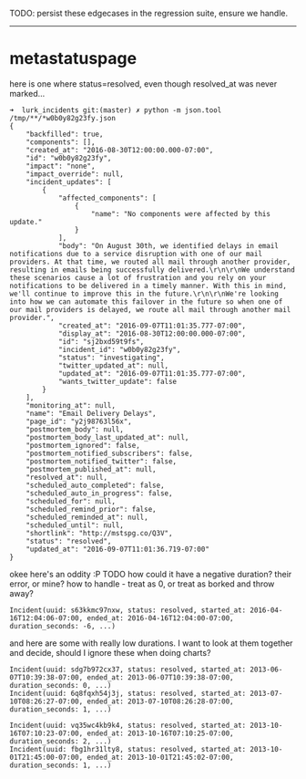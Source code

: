 TODO: persist these edgecases in the regression suite, ensure we handle.

---- 

# metastatuspage

here is one where status=resolved, even though resolved_at was never marked...  

    ➜  lurk_incidents git:(master) ✗ python -m json.tool /tmp/**/*w0b0y82g23fy.json
    {
        "backfilled": true,
        "components": [],
        "created_at": "2016-08-30T12:00:00.000-07:00",
        "id": "w0b0y82g23fy",
        "impact": "none",
        "impact_override": null,
        "incident_updates": [
            {
                "affected_components": [
                    {
                        "name": "No components were affected by this update."
                    }
                ],
                "body": "On August 30th, we identified delays in email notifications due to a service disruption with one of our mail providers. At that time, we routed all mail through another provider, resulting in emails being successfully delivered.\r\n\r\nWe understand these scenarios cause a lot of frustration and you rely on your notifications to be delivered in a timely manner. With this in mind, we'll continue to improve this in the future.\r\n\r\nWe're looking into how we can automate this failover in the future so when one of our mail providers is delayed, we route all mail through another mail provider.",
                "created_at": "2016-09-07T11:01:35.777-07:00",
                "display_at": "2016-08-30T12:00:00.000-07:00",
                "id": "sj2bxd59t9fs",
                "incident_id": "w0b0y82g23fy",
                "status": "investigating",
                "twitter_updated_at": null,
                "updated_at": "2016-09-07T11:01:35.777-07:00",
                "wants_twitter_update": false
            }
        ],
        "monitoring_at": null,
        "name": "Email Delivery Delays",
        "page_id": "y2j98763l56x",
        "postmortem_body": null,
        "postmortem_body_last_updated_at": null,
        "postmortem_ignored": false,
        "postmortem_notified_subscribers": false,
        "postmortem_notified_twitter": false,
        "postmortem_published_at": null,
        "resolved_at": null,
        "scheduled_auto_completed": false,
        "scheduled_auto_in_progress": false,
        "scheduled_for": null,
        "scheduled_remind_prior": false,
        "scheduled_reminded_at": null,
        "scheduled_until": null,
        "shortlink": "http://mstspg.co/Q3V",
        "status": "resolved",
        "updated_at": "2016-09-07T11:01:36.719-07:00"
    }


okee here's an oddity :P TODO how could it have a negative duration? their error, or mine? how to handle - treat as 0, or treat as borked and throw away?

    Incident(uuid: s63kkmc97nxw, status: resolved, started_at: 2016-04-16T12:04:06-07:00, ended_at: 2016-04-16T12:04:00-07:00, duration_seconds: -6, ...)

and here are some with really low durations. I want to look at them together and decide, should I ignore these when doing charts?

    Incident(uuid: sdg7b972cx37, status: resolved, started_at: 2013-06-07T10:39:38-07:00, ended_at: 2013-06-07T10:39:38-07:00, duration_seconds: 0, ...)
    Incident(uuid: 6q8fqxh54j3j, status: resolved, started_at: 2013-07-10T08:26:27-07:00, ended_at: 2013-07-10T08:26:28-07:00, duration_seconds: 1, ...)
                                                                                
    Incident(uuid: vq35wc4kb9k4, status: resolved, started_at: 2013-10-16T07:10:23-07:00, ended_at: 2013-10-16T07:10:25-07:00, duration_seconds: 2, ...)
    Incident(uuid: fbg1hr31lty8, status: resolved, started_at: 2013-10-01T21:45:00-07:00, ended_at: 2013-10-01T21:45:02-07:00, duration_seconds: 1, ...)
